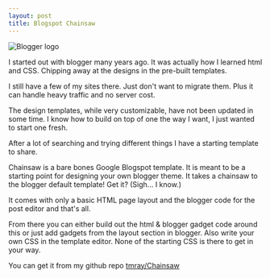 ```yaml
---
layout: post
title: Blogspot Chainsaw
---
```

![Blogger logo](https://upload.wikimedia.org/wikipedia/commons/thumb/3/31/Blogger.svg/600px-Blogger.svg.png)

I started out with blogger many years ago. It was actually how I learned html and CSS. Chipping away at the designs in the pre-built templates.

I still have a few of my sites there. Just don't want to migrate them. Plus it can handle heavy traffic and no server cost. 

The design templates, while very customizable, have not been updated in some time. I know how to build on top of one the way I want, I just wanted to start one fresh. 

After a lot of searching and trying different things I have a starting template to share. 

Chainsaw is a bare bones Google Blogspot template. It is meant to be a starting point for designing your own blogger theme. It takes a chainsaw to the blogger default template! Get it? (Sigh... I know.)

It comes with only a basic HTML page layout and the blogger code for the post editor and that's all.

From there you can either build out the html & blogger gadget code around this or just add gadgets from the layout section in blogger. Also write your own CSS in the template editor. None of the starting CSS is there to get in your way.

You can get it from my github repo [tmray/Chainsaw](https://github.com/tmray/chainsaw)

